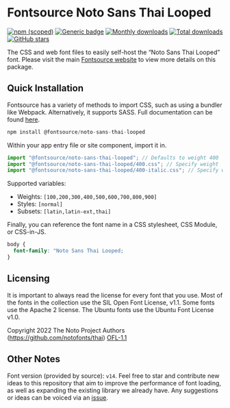 # Fontsource Noto Sans Thai Looped

[![npm (scoped)](https://img.shields.io/npm/v/@fontsource/noto-sans-thai-looped?color=brightgreen)](https://www.npmjs.com/package/@fontsource/noto-sans-thai-looped) [![Generic badge](https://img.shields.io/badge/fontsource-passing-brightgreen)](https://github.com/fontsource/fontsource) [![Monthly downloads](https://badgen.net/npm/dm/@fontsource/noto-sans-thai-looped)](https://github.com/fontsource/fontsource) [![Total downloads](https://badgen.net/npm/dt/@fontsource/noto-sans-thai-looped)](https://github.com/fontsource/fontsource) [![GitHub stars](https://img.shields.io/github/stars/fontsource/fontsource.svg?style=social&label=Star)](https://github.com/fontsource/fontsource/stargazers)

The CSS and web font files to easily self-host the “Noto Sans Thai Looped” font. Please visit the main [Fontsource website](https://fontsource.org/fonts/noto-sans-thai-looped) to view more details on this package.

## Quick Installation

Fontsource has a variety of methods to import CSS, such as using a bundler like Webpack. Alternatively, it supports SASS. Full documentation can be found [here](https://fontsource.org/docs/introduction).

```javascript
npm install @fontsource/noto-sans-thai-looped
```

Within your app entry file or site component, import it in.

```javascript
import "@fontsource/noto-sans-thai-looped"; // Defaults to weight 400
import "@fontsource/noto-sans-thai-looped/400.css"; // Specify weight
import "@fontsource/noto-sans-thai-looped/400-italic.css"; // Specify weight and style

```

Supported variables:
- Weights: `[100,200,300,400,500,600,700,800,900]`
- Styles: `[normal]`
- Subsets: `[latin,latin-ext,thai]`

Finally, you can reference the font name in a CSS stylesheet, CSS Module, or CSS-in-JS.

```css
body {
  font-family: "Noto Sans Thai Looped;
}
```

## Licensing
It is important to always read the license for every font that you use.
Most of the fonts in the collection use the SIL Open Font License, v1.1. Some fonts use the Apache 2 license. The Ubuntu fonts use the Ubuntu Font License v1.0.

Copyright 2022 The Noto Project Authors (https://github.com/notofonts/thai)
[OFL-1.1](http://scripts.sil.org/OFL)

## Other Notes
Font version (provided by source): `v14`.
Feel free to star and contribute new ideas to this repository that aim to improve the performance of font loading, as well as expanding the existing library we already have. Any suggestions or ideas can be voiced via an [issue](https://github.com/fontsource/fontsource/issues).